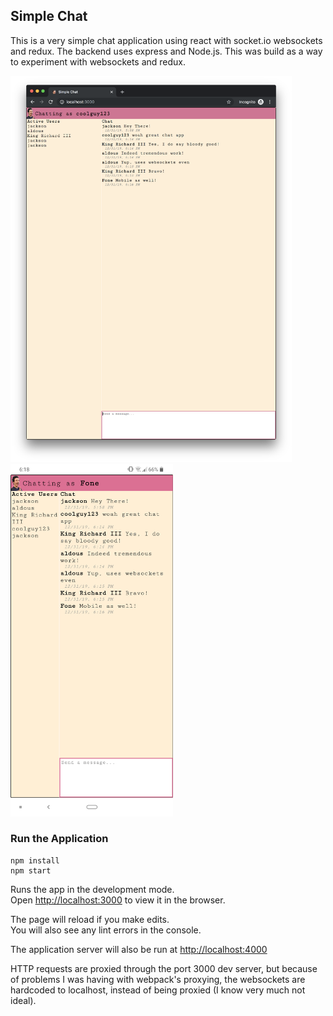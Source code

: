 ## Simple Chat
This is a very simple chat application using react with socket.io websockets and redux. The backend uses express and Node.js. This was build as a way to experiment with websockets and redux.

<div float="left">
	<img src='img/desktop.png' width='450'>
	<img src='img/mobile.png' width='260'>
<div>

### Run the Application
```
npm install
npm start
```

Runs the app in the development mode.<br />
Open [http://localhost:3000](http://localhost:3000) to view it in the browser.

The page will reload if you make edits.<br />
You will also see any lint errors in the console.

The application server will also be run at [http://localhost:4000](http://localhost:4000)

HTTP requests are proxied through the port 3000 dev server, but because of problems I was having with webpack's proxying, the websockets are hardcoded to localhost, instead of being proxied (I know very much not ideal).
